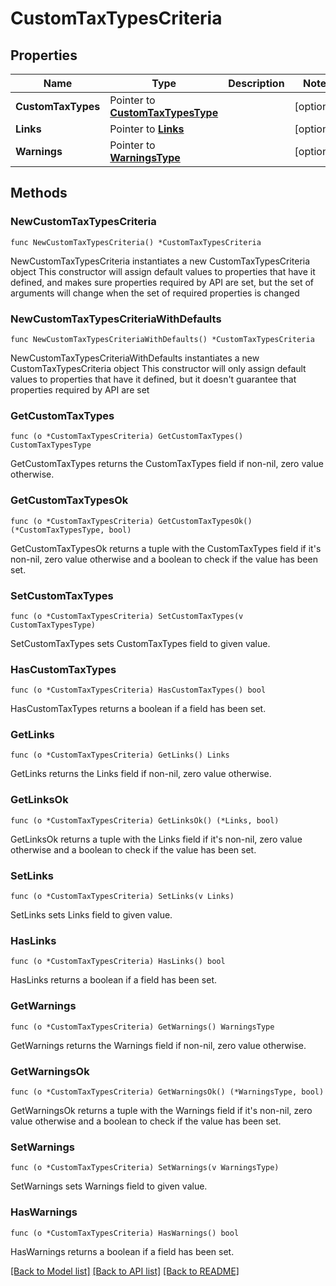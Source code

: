 # CustomTaxTypesCriteria

## Properties

Name | Type | Description | Notes
------------ | ------------- | ------------- | -------------
**CustomTaxTypes** | Pointer to [**CustomTaxTypesType**](CustomTaxTypesType.md) |  | [optional] 
**Links** | Pointer to [**Links**](Links.md) |  | [optional] 
**Warnings** | Pointer to [**WarningsType**](WarningsType.md) |  | [optional] 

## Methods

### NewCustomTaxTypesCriteria

`func NewCustomTaxTypesCriteria() *CustomTaxTypesCriteria`

NewCustomTaxTypesCriteria instantiates a new CustomTaxTypesCriteria object
This constructor will assign default values to properties that have it defined,
and makes sure properties required by API are set, but the set of arguments
will change when the set of required properties is changed

### NewCustomTaxTypesCriteriaWithDefaults

`func NewCustomTaxTypesCriteriaWithDefaults() *CustomTaxTypesCriteria`

NewCustomTaxTypesCriteriaWithDefaults instantiates a new CustomTaxTypesCriteria object
This constructor will only assign default values to properties that have it defined,
but it doesn't guarantee that properties required by API are set

### GetCustomTaxTypes

`func (o *CustomTaxTypesCriteria) GetCustomTaxTypes() CustomTaxTypesType`

GetCustomTaxTypes returns the CustomTaxTypes field if non-nil, zero value otherwise.

### GetCustomTaxTypesOk

`func (o *CustomTaxTypesCriteria) GetCustomTaxTypesOk() (*CustomTaxTypesType, bool)`

GetCustomTaxTypesOk returns a tuple with the CustomTaxTypes field if it's non-nil, zero value otherwise
and a boolean to check if the value has been set.

### SetCustomTaxTypes

`func (o *CustomTaxTypesCriteria) SetCustomTaxTypes(v CustomTaxTypesType)`

SetCustomTaxTypes sets CustomTaxTypes field to given value.

### HasCustomTaxTypes

`func (o *CustomTaxTypesCriteria) HasCustomTaxTypes() bool`

HasCustomTaxTypes returns a boolean if a field has been set.

### GetLinks

`func (o *CustomTaxTypesCriteria) GetLinks() Links`

GetLinks returns the Links field if non-nil, zero value otherwise.

### GetLinksOk

`func (o *CustomTaxTypesCriteria) GetLinksOk() (*Links, bool)`

GetLinksOk returns a tuple with the Links field if it's non-nil, zero value otherwise
and a boolean to check if the value has been set.

### SetLinks

`func (o *CustomTaxTypesCriteria) SetLinks(v Links)`

SetLinks sets Links field to given value.

### HasLinks

`func (o *CustomTaxTypesCriteria) HasLinks() bool`

HasLinks returns a boolean if a field has been set.

### GetWarnings

`func (o *CustomTaxTypesCriteria) GetWarnings() WarningsType`

GetWarnings returns the Warnings field if non-nil, zero value otherwise.

### GetWarningsOk

`func (o *CustomTaxTypesCriteria) GetWarningsOk() (*WarningsType, bool)`

GetWarningsOk returns a tuple with the Warnings field if it's non-nil, zero value otherwise
and a boolean to check if the value has been set.

### SetWarnings

`func (o *CustomTaxTypesCriteria) SetWarnings(v WarningsType)`

SetWarnings sets Warnings field to given value.

### HasWarnings

`func (o *CustomTaxTypesCriteria) HasWarnings() bool`

HasWarnings returns a boolean if a field has been set.


[[Back to Model list]](../README.md#documentation-for-models) [[Back to API list]](../README.md#documentation-for-api-endpoints) [[Back to README]](../README.md)


